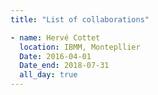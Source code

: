 ```yaml
---
title: "List of collaborations"

- name: Hervé Cottet
  location: IBMM, Montepllier
  Date: 2016-04-01
  Date_end: 2018-07-31
  all_day: true
---
```

